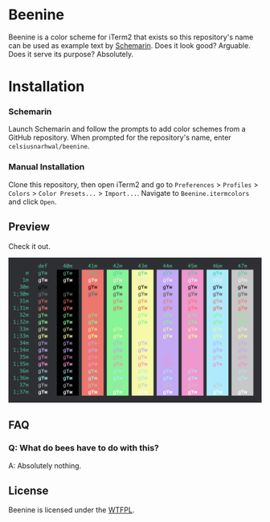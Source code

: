 # Beenine

Beenine is a color scheme for iTerm2 that exists so this repository's name can be used as example text by [Schemarin](https://github.com/celsiusnarhwal/schemarin). Does it look good? Arguable. Does it serve its purpose? Absolutely.

# Installation

### Schemarin

Launch Schemarin and follow the prompts to add color schemes from a GitHub repository. When prompted for the repository's name, enter `celsiusnarhwal/beenine`.

### Manual Installation

Clone this repository, then open iTerm2 and go to `Preferences` > `Profiles` > `Colors` > `Color Presets...` > `Import...`. Navigate to `Beenine.itermcolors` and click `Open`.

## Preview

Check it out.

![Beenine](media/beenine.png)

## FAQ

### Q: What do bees have to do with this?

A: Absolutely nothing.

## License

Beenine is licensed under the [WTFPL](https://github.com/celsiusnarhwal/beenine/blob/HEAD/LICENSE.md).
